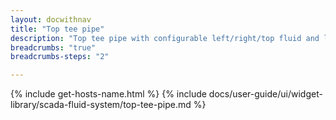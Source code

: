 ```yaml
---
layout: docwithnav
title: "Top tee pipe"
description: "Top tee pipe with configurable left/right/top fluid and leak visualizations."
breadcrumbs: "true"
breadcrumbs-steps: "2"

---
```

{% include get-hosts-name.html %}
{% include docs/user-guide/ui/widget-library/scada-fluid-system/top-tee-pipe.md %}
